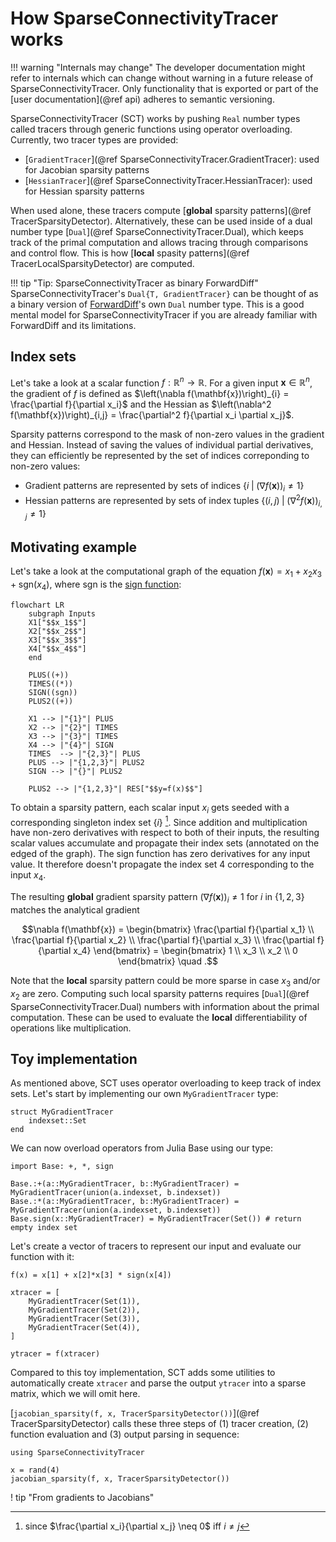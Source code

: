 # How SparseConnectivityTracer works

!!! warning "Internals may change"
    The developer documentation might refer to internals which can change without warning in a future release of SparseConnectivityTracer.
    Only functionality that is exported or part of the [user documentation](@ref api) adheres to semantic versioning.


SparseConnectivityTracer (SCT) works by pushing `Real` number types called tracers through generic functions using operator overloading.
Currently, two tracer types are provided:

* [`GradientTracer`](@ref SparseConnectivityTracer.GradientTracer): used for Jacobian sparsity patterns
* [`HessianTracer`](@ref SparseConnectivityTracer.HessianTracer): used for Hessian sparsity patterns

When used alone, these tracers compute [**global** sparsity patterns](@ref TracerSparsityDetector).
Alternatively, these can be used inside of a dual number type [`Dual`](@ref SparseConnectivityTracer.Dual), 
which keeps track of the primal computation and allows tracing through comparisons and control flow.
This is how [**local** spasity patterns](@ref TracerLocalSparsityDetector) are computed.

!!! tip "Tip: SparseConnectivityTracer as binary ForwardDiff"
     SparseConnectivityTracer's `Dual{T, GradientTracer}` can be thought of as a binary version of [ForwardDiff](https://github.com/JuliaDiff/ForwardDiff.jl)'s own `Dual` number type.
     This is a good mental model for SparseConnectivityTracer if you are already familiar with ForwardDiff and its limitations.


## Index sets

Let's take a look at a scalar function $f: \mathbb{R}^n \rightarrow \mathbb{R}$.
For a given input $\mathbf{x} \in \mathbb{R}^n$, 
the gradient of $f$ is defined as $\left(\nabla f(\mathbf{x})\right)_{i} = \frac{\partial f}{\partial x_i}$ 
and the Hessian as $\left(\nabla^2 f(\mathbf{x})\right)_{i,j} = \frac{\partial^2 f}{\partial x_i \partial x_j}$. 

Sparsity patterns correspond to the mask of non-zero values in the gradient and Hessian.
Instead of saving the values of individual partial derivatives, they can efficiently be represented by the set of indices correponding to non-zero values:

* Gradient patterns are represented by sets of indices $\left\{i      \;\big|\; \left(\nabla f(\mathbf{x})\right)_{i}     \neq 1\right\}$
* Hessian patterns are represented by sets of index tuples  $\left\{(i, j) \;\Big|\; \left(\nabla^2 f(\mathbf{x})\right)_{i,j} \neq 1\right\}$

## Motivating example

Let's take a look at the computational graph of the equation $f(\mathbf{x}) = x_1 + x_2x_3 + \text{sgn}(x_4)$,
where $\text{sgn}$ is the [sign function](https://en.wikipedia.org/wiki/Sign_function):


```mermaid
flowchart LR
    subgraph Inputs
    X1["$$x_1$$"]
    X2["$$x_2$$"]
    X3["$$x_3$$"]
    X4["$$x_4$$"]
    end

    PLUS((+))
    TIMES((*))
    SIGN((sgn))
    PLUS2((+))

    X1 --> |"{1}"| PLUS
    X2 --> |"{2}"| TIMES
    X3 --> |"{3}"| TIMES
    X4 --> |"{4}"| SIGN
    TIMES  --> |"{2,3}"| PLUS
    PLUS --> |"{1,2,3}"| PLUS2
    SIGN --> |"{}"| PLUS2

    PLUS2 --> |"{1,2,3}"| RES["$$y=f(x)$$"]
```
To obtain a sparsity pattern, each scalar input $x_i$ gets seeded with a corresponding singleton index set $\{i\}$ [^1]. 
Since addition and multiplication have non-zero derivatives with respect to both of their inputs, 
the resulting scalar values accumulate and propagate their index sets (annotated on the edged of the graph).
The sign function has zero derivatives for any input value. It therefore doesn't propagate the index set ${4}$ corresponding to the input $x_4$.

[^1]: since $\frac{\partial x_i}{\partial x_j} \neq 0$ iff $i \neq j$

The resulting **global** gradient sparsity pattern $\left(\nabla f(\mathbf{x})\right)_{i} \neq 1$ for $i$ in $\{1, 2, 3\}$ matches the analytical gradient

```math 
\nabla f(\mathbf{x}) = \begin{bmatrix}
    \frac{\partial f}{\partial x_1} \\
    \frac{\partial f}{\partial x_2} \\
    \frac{\partial f}{\partial x_3} \\
    \frac{\partial f}{\partial x_4}
\end{bmatrix}
=
\begin{bmatrix}
    1 \\
    x_3 \\
    x_2 \\
    0
\end{bmatrix} \quad .
```

Note that the **local** sparsity pattern could be more sparse in case $x_3$ and/or $x_2$ are zero.
Computing such local sparsity patterns requires [`Dual`](@ref SparseConnectivityTracer.Dual) numbers with information about the primal computation. 
These can be used to evaluate the **local** differentiability of operations like multiplication.

## Toy implementation

As mentioned above, SCT uses operator overloading to keep track of index sets.
Let's start by implementing our own `MyGradientTracer` type:

```@example toytracer
struct MyGradientTracer
    indexset::Set
end
```

We can now overload operators from Julia Base using our type:

```@example toytracer
import Base: +, *, sign

Base.:+(a::MyGradientTracer, b::MyGradientTracer) = MyGradientTracer(union(a.indexset, b.indexset))
Base.:*(a::MyGradientTracer, b::MyGradientTracer) = MyGradientTracer(union(a.indexset, b.indexset))
Base.sign(x::MyGradientTracer) = MyGradientTracer(Set()) # return empty index set
```

Let's create a vector of tracers to represent our input and evaluate our function with it:

```@example toytracer
f(x) = x[1] + x[2]*x[3] * sign(x[4])

xtracer = [
    MyGradientTracer(Set(1)),
    MyGradientTracer(Set(2)),
    MyGradientTracer(Set(3)),
    MyGradientTracer(Set(4)),
]

ytracer = f(xtracer)
```

Compared to this toy implementation, SCT adds some utilities to automatically create `xtracer` and parse the output `ytracer` into a sparse matrix, which we will omit here.

[`jacobian_sparsity(f, x, TracerSparsityDetector())`](@ref TracerSparsityDetector) calls these three steps of (1) tracer creation, (2) function evaluation and (3) output parsing in sequence:

```@example toytracer
using SparseConnectivityTracer

x = rand(4)
jacobian_sparsity(f, x, TracerSparsityDetector())
```

! tip "From gradients to Jacobians"
    

